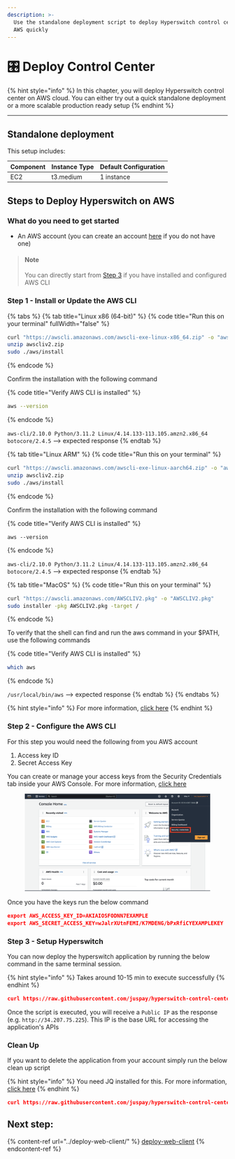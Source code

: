 ```yaml
---
description: >-
  Use the standalone deployment script to deploy Hyperswitch control center on
  AWS quickly
---
```


# 🎛 Deploy Control Center

{% hint style="info" %}
In this chapter, you will deploy Hyperswitch control center on AWS cloud. You can either try out a quick standalone deployment or a more scalable production ready setup
{% endhint %}

***

## Standalone deployment

This setup includes:

| Component | Instance Type | Default Configuration |
| --------- | ------------- | --------------------- |
| EC2       | t3.medium     | 1 instance            |

## Steps to Deploy Hyperswitch on AWS

### **What do you need to get started**

* An AWS account (you can create an account [here](https://portal.aws.amazon.com/gp/aws/developer/registration/index.html?refid=em\_127222) if you do not have one)

> #### Note
>
> You can directly start from [Step 3](deploy-control-center.md#step-3-setup-hyperswitch) if you have installed and configured AWS CLI

### Step 1 - Install or Update the AWS CLI

{% tabs %}
{% tab title="Linux x86 (64-bit)" %}
{% code title="Run this on your terminal" fullWidth="false" %}
```bash
curl "https://awscli.amazonaws.com/awscli-exe-linux-x86_64.zip" -o "awscliv2.zip"
unzip awscliv2.zip
sudo ./aws/install
```
{% endcode %}

Confirm the installation with the following command

{% code title="Verify AWS CLI is installed" %}
```bash
aws --version
```
{% endcode %}

`aws-cli/2.10.0 Python/3.11.2 Linux/4.14.133-113.105.amzn2.x86_64 botocore/2.4.5` --> expected response
{% endtab %}

{% tab title="Linux ARM" %}
{% code title="Run this on your terminal" %}
```bash
curl "https://awscli.amazonaws.com/awscli-exe-linux-aarch64.zip" -o "awscliv2.zip"
unzip awscliv2.zip
sudo ./aws/install
```
{% endcode %}

Confirm the installation with the following command

{% code title="Verify AWS CLI is installed" %}
```
aws --version
```
{% endcode %}

`aws-cli/2.10.0 Python/3.11.2 Linux/4.14.133-113.105.amzn2.x86_64 botocore/2.4.5` --> expected response
{% endtab %}

{% tab title="MacOS" %}
{% code title="Run this on your terminal" %}
```bash
curl "https://awscli.amazonaws.com/AWSCLIV2.pkg" -o "AWSCLIV2.pkg"
sudo installer -pkg AWSCLIV2.pkg -target /
```
{% endcode %}

To verify that the shell can find and run the aws command in your $PATH, use the following commands

{% code title="Verify AWS CLI is installed" %}
```bash
which aws
```
{% endcode %}

`/usr/local/bin/aws` --> expected response
{% endtab %}
{% endtabs %}

{% hint style="info" %}
For more information, [click here](https://docs.aws.amazon.com/cli/latest/userguide/getting-started-install.html)
{% endhint %}

### Step 2 - Configure the AWS CLI

For this step you would need the following from you AWS account

1. Access key ID
2. Secret Access Key

You can create or manage your access keys from the Security Credentials tab inside your AWS Console. For more information, [click here](https://docs.aws.amazon.com/IAM/latest/UserGuide/id\_credentials\_access-keys.html#Using\_CreateAccessKey)

<figure><img src="../../../.gitbook/assets/Screenshot 2023-10-12 at 6.00.50 PM.png" alt=""><figcaption></figcaption></figure>

Once you have the keys run the below command

```json
export AWS_ACCESS_KEY_ID=AKIAIOSFODNN7EXAMPLE
export AWS_SECRET_ACCESS_KEY=wJalrXUtnFEMI/K7MDENG/bPxRfiCYEXAMPLEKEY
```

### Step 3 - Setup Hyperswitch

You can now deploy the hyperswitch application by running the below command in the same terminal session.

{% hint style="info" %}
Takes around 10-15 min to execute successfully
{% endhint %}

```json
curl https://raw.githubusercontent.com/juspay/hyperswitch-control-center/main/aws/hyperswitch_control_center_aws_setup.sh | bash
```



Once the script is executed, you will receive a `Public IP` as the response (e.g. `http://34.207.75.225`). This IP is the base URL for accessing the application's APIs

### Clean Up

If you want to delete the application from your account simply run the below clean up script

{% hint style="info" %}
You need JQ installed for this. For more information, [click here](https://jqlang.github.io/jq/download/)
{% endhint %}

```json
curl https://raw.githubusercontent.com/juspay/hyperswitch-control-center/main/aws/hyperswitch_control_center_cleanup_setup.sh | bash
```

## Next step:

{% content-ref url="../deploy-web-client/" %}
[deploy-web-client](../deploy-web-client/)
{% endcontent-ref %}
